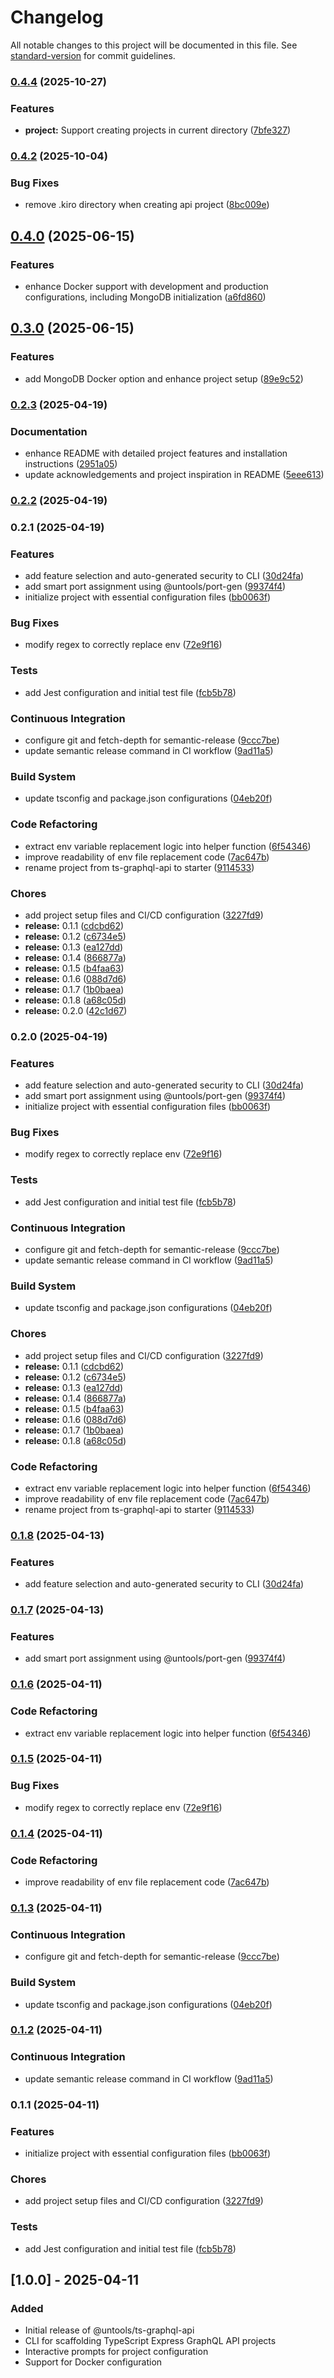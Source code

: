 # Changelog

All notable changes to this project will be documented in this file. See [standard-version](https://github.com/conventional-changelog/standard-version) for commit guidelines.

### [0.4.4](https://github.com/miracleonyenma/untools-starter/compare/v0.4.2...v0.4.4) (2025-10-27)


### Features

* **project:** Support creating projects in current directory ([7bfe327](https://github.com/miracleonyenma/untools-starter/commit/7bfe327a54050b557248538610638da578cd91fa))

### [0.4.2](https://github.com/miracleonyenma/untools-starter/compare/v0.4.1...v0.4.2) (2025-10-04)


### Bug Fixes

* remove .kiro directory when creating api project ([8bc009e](https://github.com/miracleonyenma/untools-starter/commit/8bc009ef372c0b753faf7c9aa6b0150032c6b68d))

## [0.4.0](https://github.com/miracleonyenma/untools-starter/compare/v0.3.0...v0.4.0) (2025-06-15)


### Features

* enhance Docker support with development and production configurations, including MongoDB initialization ([a6fd860](https://github.com/miracleonyenma/untools-starter/commit/a6fd860286e9179d95148c100cf8c8a815e91889))

## [0.3.0](https://github.com/miracleonyenma/untools-starter/compare/v0.2.3...v0.3.0) (2025-06-15)


### Features

* add MongoDB Docker option and enhance project setup ([89e9c52](https://github.com/miracleonyenma/untools-starter/commit/89e9c52bf609163b926b717c1696efc39c9b6563))

### [0.2.3](https://github.com/miracleonyenma/untools-starter/compare/v0.2.2...v0.2.3) (2025-04-19)


### Documentation

* enhance README with detailed project features and installation instructions ([2951a05](https://github.com/miracleonyenma/untools-starter/commit/2951a05f2f5c53681e059968e1c3f449562ee291))
* update acknowledgements and project inspiration in README ([5eee613](https://github.com/miracleonyenma/untools-starter/commit/5eee613ac3c3cabdf9a44ce0c0decbecd3fe1fcf))

### [0.2.2](https://github.com/miracleonyenma/untools-starter/compare/v0.2.1...v0.2.2) (2025-04-19)

### 0.2.1 (2025-04-19)


### Features

* add feature selection and auto-generated security to CLI ([30d24fa](https://github.com/miracleonyenma/untools-starter/commit/30d24fa6b998a3ae1e5563b407e6e8e99340d09f))
* add smart port assignment using @untools/port-gen ([99374f4](https://github.com/miracleonyenma/untools-starter/commit/99374f4f744f563eb335abb76ff3412f2a0cefcb))
* initialize project with essential configuration files ([bb0063f](https://github.com/miracleonyenma/untools-starter/commit/bb0063fa6c17bc11ea02912ec3552b487d476b7a))


### Bug Fixes

* modify regex to correctly replace env ([72e9f16](https://github.com/miracleonyenma/untools-starter/commit/72e9f1648272c25a27e7971c2f7c7b9cd7e44cdd))


### Tests

* add Jest configuration and initial test file ([fcb5b78](https://github.com/miracleonyenma/untools-starter/commit/fcb5b7835884f1f21d8497d386a28769994109d0))


### Continuous Integration

* configure git and fetch-depth for semantic-release ([9ccc7be](https://github.com/miracleonyenma/untools-starter/commit/9ccc7be8a8279c4440059a8362a5803a0abfe2e0))
* update semantic release command in CI workflow ([9ad11a5](https://github.com/miracleonyenma/untools-starter/commit/9ad11a521b601994f30a01ff1ebccab0acffadc9))


### Build System

* update tsconfig and package.json configurations ([04eb20f](https://github.com/miracleonyenma/untools-starter/commit/04eb20f35d1c15fca2e27c1ab4a4727d6ab1e5ad))


### Code Refactoring

* extract env variable replacement logic into helper function ([6f54346](https://github.com/miracleonyenma/untools-starter/commit/6f543461137b1cff8c48c870cb0f54e778ae0896))
* improve readability of env file replacement code ([7ac647b](https://github.com/miracleonyenma/untools-starter/commit/7ac647b263eba8de5e4e276d68e58be225c2cb05))
* rename project from ts-graphql-api to starter ([9114533](https://github.com/miracleonyenma/untools-starter/commit/9114533f10fac0f059f02e83bf68c55935ce8c7b))


### Chores

* add project setup files and CI/CD configuration ([3227fd9](https://github.com/miracleonyenma/untools-starter/commit/3227fd9449a7b74258ed94e44e8f563ef75fe41b))
* **release:** 0.1.1 ([cdcbd62](https://github.com/miracleonyenma/untools-starter/commit/cdcbd62bde1a0490c9cb4ada0e687e5172241842))
* **release:** 0.1.2 ([c6734e5](https://github.com/miracleonyenma/untools-starter/commit/c6734e5f4a48696b8fd7d955303ad97319fd022b))
* **release:** 0.1.3 ([ea127dd](https://github.com/miracleonyenma/untools-starter/commit/ea127ddfc955c65999db818541a5292f38c19927))
* **release:** 0.1.4 ([866877a](https://github.com/miracleonyenma/untools-starter/commit/866877a362f81e337f9b0839bb9df4e9dfd9f967))
* **release:** 0.1.5 ([b4faa63](https://github.com/miracleonyenma/untools-starter/commit/b4faa63f87eca9a36f48d6610eb05b1c57b16694))
* **release:** 0.1.6 ([088d7d6](https://github.com/miracleonyenma/untools-starter/commit/088d7d6581aa14f4c486a227e5d8e0ba75e16966))
* **release:** 0.1.7 ([1b0baea](https://github.com/miracleonyenma/untools-starter/commit/1b0baeaa7eb124bfe8f7832c740ef1f889d9881b))
* **release:** 0.1.8 ([a68c05d](https://github.com/miracleonyenma/untools-starter/commit/a68c05dce8668a539cbf6ac0613d940d2c8dff21))
* **release:** 0.2.0 ([42c1d67](https://github.com/miracleonyenma/untools-starter/commit/42c1d67ff0b253b1e3cb2aa3be37924acfeaa256))

### 0.2.0 (2025-04-19)

### Features

- add feature selection and auto-generated security to CLI ([30d24fa](https://github.com/miracleonyenma/untools-starter/commit/30d24fa6b998a3ae1e5563b407e6e8e99340d09f))
- add smart port assignment using @untools/port-gen ([99374f4](https://github.com/miracleonyenma/untools-starter/commit/99374f4f744f563eb335abb76ff3412f2a0cefcb))
- initialize project with essential configuration files ([bb0063f](https://github.com/miracleonyenma/untools-starter/commit/bb0063fa6c17bc11ea02912ec3552b487d476b7a))

### Bug Fixes

- modify regex to correctly replace env ([72e9f16](https://github.com/miracleonyenma/untools-starter/commit/72e9f1648272c25a27e7971c2f7c7b9cd7e44cdd))

### Tests

- add Jest configuration and initial test file ([fcb5b78](https://github.com/miracleonyenma/untools-starter/commit/fcb5b7835884f1f21d8497d386a28769994109d0))

### Continuous Integration

- configure git and fetch-depth for semantic-release ([9ccc7be](https://github.com/miracleonyenma/untools-starter/commit/9ccc7be8a8279c4440059a8362a5803a0abfe2e0))
- update semantic release command in CI workflow ([9ad11a5](https://github.com/miracleonyenma/untools-starter/commit/9ad11a521b601994f30a01ff1ebccab0acffadc9))

### Build System

- update tsconfig and package.json configurations ([04eb20f](https://github.com/miracleonyenma/untools-starter/commit/04eb20f35d1c15fca2e27c1ab4a4727d6ab1e5ad))

### Chores

- add project setup files and CI/CD configuration ([3227fd9](https://github.com/miracleonyenma/untools-starter/commit/3227fd9449a7b74258ed94e44e8f563ef75fe41b))
- **release:** 0.1.1 ([cdcbd62](https://github.com/miracleonyenma/untools-starter/commit/cdcbd62bde1a0490c9cb4ada0e687e5172241842))
- **release:** 0.1.2 ([c6734e5](https://github.com/miracleonyenma/untools-starter/commit/c6734e5f4a48696b8fd7d955303ad97319fd022b))
- **release:** 0.1.3 ([ea127dd](https://github.com/miracleonyenma/untools-starter/commit/ea127ddfc955c65999db818541a5292f38c19927))
- **release:** 0.1.4 ([866877a](https://github.com/miracleonyenma/untools-starter/commit/866877a362f81e337f9b0839bb9df4e9dfd9f967))
- **release:** 0.1.5 ([b4faa63](https://github.com/miracleonyenma/untools-starter/commit/b4faa63f87eca9a36f48d6610eb05b1c57b16694))
- **release:** 0.1.6 ([088d7d6](https://github.com/miracleonyenma/untools-starter/commit/088d7d6581aa14f4c486a227e5d8e0ba75e16966))
- **release:** 0.1.7 ([1b0baea](https://github.com/miracleonyenma/untools-starter/commit/1b0baeaa7eb124bfe8f7832c740ef1f889d9881b))
- **release:** 0.1.8 ([a68c05d](https://github.com/miracleonyenma/untools-starter/commit/a68c05dce8668a539cbf6ac0613d940d2c8dff21))

### Code Refactoring

- extract env variable replacement logic into helper function ([6f54346](https://github.com/miracleonyenma/untools-starter/commit/6f543461137b1cff8c48c870cb0f54e778ae0896))
- improve readability of env file replacement code ([7ac647b](https://github.com/miracleonyenma/untools-starter/commit/7ac647b263eba8de5e4e276d68e58be225c2cb05))
- rename project from ts-graphql-api to starter ([9114533](https://github.com/miracleonyenma/untools-starter/commit/9114533f10fac0f059f02e83bf68c55935ce8c7b))

### [0.1.8](https://github.com/miracleonyenma/untools-ts-graphql-api/compare/v0.1.7...v0.1.8) (2025-04-13)

### Features

- add feature selection and auto-generated security to CLI ([30d24fa](https://github.com/miracleonyenma/untools-ts-graphql-api/commit/30d24fa6b998a3ae1e5563b407e6e8e99340d09f))

### [0.1.7](https://github.com/miracleonyenma/untools-ts-graphql-api/compare/v0.1.6...v0.1.7) (2025-04-13)

### Features

- add smart port assignment using @untools/port-gen ([99374f4](https://github.com/miracleonyenma/untools-ts-graphql-api/commit/99374f4f744f563eb335abb76ff3412f2a0cefcb))

### [0.1.6](https://github.com/miracleonyenma/untools-ts-graphql-api/compare/v0.1.5...v0.1.6) (2025-04-11)

### Code Refactoring

- extract env variable replacement logic into helper function ([6f54346](https://github.com/miracleonyenma/untools-ts-graphql-api/commit/6f543461137b1cff8c48c870cb0f54e778ae0896))

### [0.1.5](https://github.com/miracleonyenma/untools-ts-graphql-api/compare/v0.1.4...v0.1.5) (2025-04-11)

### Bug Fixes

- modify regex to correctly replace env ([72e9f16](https://github.com/miracleonyenma/untools-ts-graphql-api/commit/72e9f1648272c25a27e7971c2f7c7b9cd7e44cdd))

### [0.1.4](https://github.com/miracleonyenma/untools-ts-graphql-api/compare/v0.1.3...v0.1.4) (2025-04-11)

### Code Refactoring

- improve readability of env file replacement code ([7ac647b](https://github.com/miracleonyenma/untools-ts-graphql-api/commit/7ac647b263eba8de5e4e276d68e58be225c2cb05))

### [0.1.3](https://github.com/miracleonyenma/untools-ts-graphql-api/compare/v0.1.2...v0.1.3) (2025-04-11)

### Continuous Integration

- configure git and fetch-depth for semantic-release ([9ccc7be](https://github.com/miracleonyenma/untools-ts-graphql-api/commit/9ccc7be8a8279c4440059a8362a5803a0abfe2e0))

### Build System

- update tsconfig and package.json configurations ([04eb20f](https://github.com/miracleonyenma/untools-ts-graphql-api/commit/04eb20f35d1c15fca2e27c1ab4a4727d6ab1e5ad))

### [0.1.2](https://github.com/miracleonyenma/untools-ts-graphql-api/compare/v0.1.1...v0.1.2) (2025-04-11)

### Continuous Integration

- update semantic release command in CI workflow ([9ad11a5](https://github.com/miracleonyenma/untools-ts-graphql-api/commit/9ad11a521b601994f30a01ff1ebccab0acffadc9))

### 0.1.1 (2025-04-11)

### Features

- initialize project with essential configuration files ([bb0063f](https://github.com/miracleonyenma/untools-ts-graphql-api/commit/bb0063fa6c17bc11ea02912ec3552b487d476b7a))

### Chores

- add project setup files and CI/CD configuration ([3227fd9](https://github.com/miracleonyenma/untools-ts-graphql-api/commit/3227fd9449a7b74258ed94e44e8f563ef75fe41b))

### Tests

- add Jest configuration and initial test file ([fcb5b78](https://github.com/miracleonyenma/untools-ts-graphql-api/commit/fcb5b7835884f1f21d8497d386a28769994109d0))

## [1.0.0] - 2025-04-11

### Added

- Initial release of @untools/ts-graphql-api
- CLI for scaffolding TypeScript Express GraphQL API projects
- Interactive prompts for project configuration
- Support for Docker configuration
